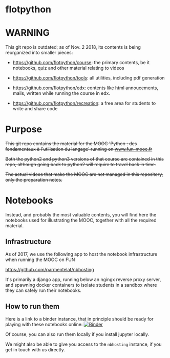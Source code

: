 flotpython
==========

# WARNING

This git repo is outdated; as of Nov. 2 2018, its contents is being reorganized into smaller pieces:

* https://github.com/flotpython/course:
  the primary contents, be it notebooks, quiz and other material relating to videos

* https://github.com/flotpython/tools:
  all utilities, including pdf generation

* https://github.com/flotpython/edx:
  contents like html annoucements, mails, written while running the course in edx.

* https://github.com/flotpython/recreation:
  a free area for students to write and share code

# Purpose

~~This git repo contains the material for the MOOC 'Python : des fondamentaux à l'utilisation du langage' running on www.fun-mooc.fr~~

~~Both the python2 and python3 versions of that course are contained in this repo, although going back to python2 will require to travel back in time.~~

~~The actual videos that make the MOOC are not managed in this repository, only the preparation notes.~~

# Notebooks

Instead, and probably the most valuable contents, you will find here the notebooks used for illustrating the MOOC, together with all the required material.

## Infrastructure

As of 2017, we use the following app to host the notebook infrastructure when running the MOOC on FUN

https://github.com/parmentelat/nbhosting

It's primarily a django app, running below an ngingx reverse proxy server, and spawning docker containers to isolate students in a sandbox where they can safely run their notebooks.


## How to run them

Here is a link to a binder instance, that in principle should be ready for playing with these notebooks online: [![Binder](http://mybinder.org/badge.svg)](http://mybinder.org/repo/parmentelat/flotpython)

Of course, you can also run them locally if you install jupyter locally.

We might also be able to give you access to the `nbhosting` instance, if you get in touch with us directly.
